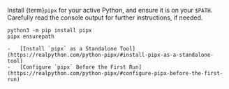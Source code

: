 Install {term}`pipx` for your active Python, and ensure it is on your `$PATH`.
Carefully read the console output for further instructions, if needed.

```shell
python3 -m pip install pipx
pipx ensurepath
```

```{seealso}
-   [Install `pipx` as a Standalone Tool](https://realpython.com/python-pipx/#install-pipx-as-a-standalone-tool)
-   [Configure `pipx` Before the First Run](https://realpython.com/python-pipx/#configure-pipx-before-the-first-run)
```
